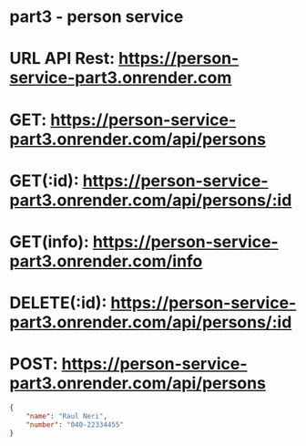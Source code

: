 # part3 - person service

# URL API Rest: https://person-service-part3.onrender.com

# GET: https://person-service-part3.onrender.com/api/persons
# GET(:id): https://person-service-part3.onrender.com/api/persons/:id
# GET(info): https://person-service-part3.onrender.com/info
# DELETE(:id): https://person-service-part3.onrender.com/api/persons/:id
# POST: https://person-service-part3.onrender.com/api/persons

```json
{
    "name": "Raul Neri",
    "number": "040-22334455"
}
```
